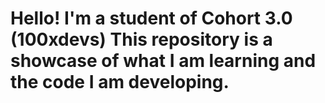 # Hello! I'm a student of Cohort 3.0 (100xdevs) This repository is a showcase of what I am learning and the code I am developing.
